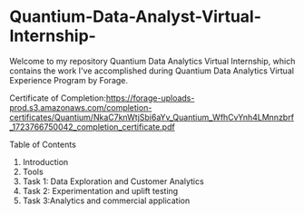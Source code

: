 # Quantium-Data-Analyst-Virtual-Internship-

Welcome to my repository Quantium Data Analytics Virtual Internship, which contains the work I've accomplished during Quantium Data Analytics Virtual Experience Program by Forage. 

Certificate of Completion:https://forage-uploads-prod.s3.amazonaws.com/completion-certificates/Quantium/NkaC7knWtjSbi6aYv_Quantium_WfhCvYnh4LMnnzbrf_1723766750042_completion_certificate.pdf

Table of Contents
1.	Introduction 
2.	Tools
3.	Task 1: Data Exploration and Customer Analytics
4.	Task 2: Experimentation and uplift testing
5.	Task 3:Analytics and commercial application
